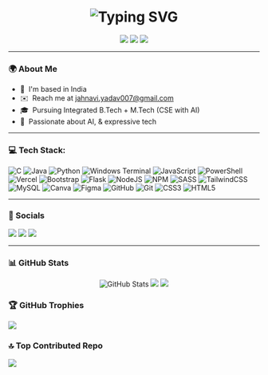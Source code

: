 <h1 align="center">
  <img src="https://readme-typing-svg.demolab.com/?font=Fira+Code&size=28&duration=3000&pause=500&color=00C2FF&center=true&vCenter=true&width=735&lines=Hi+%F0%9F%91%8B+I'm+Jahnavi+Yadav;AI+Enthusiast+%7C+CS+Undergrad;Curious+Mind+%7C+Creative+Soul" alt="Typing SVG" />
</h1>

<p align="center">
  <img src="https://img.shields.io/badge/AI%20Enthusiast-%230089B2.svg?style=for-the-badge&logoColor=white" />
  <img src="https://img.shields.io/badge/Software%20Developer-%231c1c3c.svg?style=for-the-badge&logo=code&logoColor=white" />
  <img src="https://img.shields.io/badge/Deep%20Thinker-%23005f73.svg?style=for-the-badge&logo=brain&logoColor=white" />
</p>

---

### 🌍 About Me

* 📍  I'm based in India  
* ✉️  Reach me at [jahnavi.yadav007@gmail.com](mailto:jahnavi.yadav007@gmail.com)  
* 🎓  Pursuing Integrated B.Tech + M.Tech (CSE with AI)  
* 🧠  Passionate about AI, & expressive tech

---

### 💻 Tech Stack:

![C](https://img.shields.io/badge/c-%2300599C.svg?style=for-the-badge&logo=c&logoColor=white) ![Java](https://img.shields.io/badge/java-%23ED8B00.svg?style=for-the-badge&logo=openjdk&logoColor=white) ![Python](https://img.shields.io/badge/python-3670A0?style=for-the-badge&logo=python&logoColor=ffdd54) ![Windows Terminal](https://img.shields.io/badge/Windows%20Terminal-%234D4D4D.svg?style=for-the-badge&logo=windows-terminal&logoColor=white) ![JavaScript](https://img.shields.io/badge/javascript-%23323330.svg?style=for-the-badge&logo=javascript&logoColor=%23F7DF1E) ![PowerShell](https://img.shields.io/badge/PowerShell-%235391FE.svg?style=for-the-badge&logo=powershell&logoColor=white) ![Vercel](https://img.shields.io/badge/vercel-%23000000.svg?style=for-the-badge&logo=vercel&logoColor=white) ![Bootstrap](https://img.shields.io/badge/bootstrap-%238511FA.svg?style=for-the-badge&logo=bootstrap&logoColor=white) ![Flask](https://img.shields.io/badge/flask-%23000.svg?style=for-the-badge&logo=flask&logoColor=white) ![NodeJS](https://img.shields.io/badge/node.js-6DA55F?style=for-the-badge&logo=node.js&logoColor=white) ![NPM](https://img.shields.io/badge/NPM-%23CB3837.svg?style=for-the-badge&logo=npm&logoColor=white) ![SASS](https://img.shields.io/badge/SASS-hotpink.svg?style=for-the-badge&logo=SASS&logoColor=white) ![TailwindCSS](https://img.shields.io/badge/tailwindcss-%2338B2AC.svg?style=for-the-badge&logo=tailwind-css&logoColor=white) ![MySQL](https://img.shields.io/badge/mysql-4479A1.svg?style=for-the-badge&logo=mysql&logoColor=white) ![Canva](https://img.shields.io/badge/Canva-%2300C4CC.svg?style=for-the-badge&logo=Canva&logoColor=white) ![Figma](https://img.shields.io/badge/figma-%23F24E1E.svg?style=for-the-badge&logo=figma&logoColor=white) ![GitHub](https://img.shields.io/badge/github-%23121011.svg?style=for-the-badge&logo=github&logoColor=white) ![Git](https://img.shields.io/badge/git-%23F05033.svg?style=for-the-badge&logo=git&logoColor=white) ![CSS3](https://img.shields.io/badge/css3-%231572B6.svg?style=for-the-badge&logo=css3&logoColor=white) ![HTML5](https://img.shields.io/badge/html5-%23E34F26.svg?style=for-the-badge&logo=html5&logoColor=white)

---

### 🔗 Socials

<p align="left">
  <a href="https://github.com/Jhnv07" target="_blank"><img src="https://img.shields.io/badge/GitHub-%23121011.svg?style=for-the-badge&logo=github&logoColor=white"/></a>
  <a href="https://www.linkedin.com/in/jahnavi-yadav-418ba9329/" target="_blank"><img src="https://img.shields.io/badge/LinkedIn-%230077B5.svg?style=for-the-badge&logo=linkedin&logoColor=white"/></a>
  <a href="mailto:jahnavi.yadav007@gmail.com" target="_blank">
    <img src="https://img.shields.io/badge/Gmail-%23D14836.svg?style=for-the-badge&logo=gmail&logoColor=white"/>
  </a>  
</p>

---

### 📊 GitHub Stats

<p align="center">
  <img src="https://github-readme-stats.vercel.app/api?username=Jhnv07&show_icons=true&count_private=true&theme=midnight-purple" alt="GitHub Stats" />
  <img src="https://github-readme-streak-stats.herokuapp.com/?user=Jhnv07&theme=midnight-purple&hide_border=true" />
  <img src="https://github-readme-activity-graph.vercel.app/graph?username=Jhnv07&bg_color=0d1117&color=58a6ff&line=2891c8&point=ffffff&area=true&hide_border=true" />

### 🏆 GitHub Trophies
![](https://github-profile-trophy.vercel.app/?username=jhnv07&theme=algolia&no-frame=false&no-bg=false&margin-w=4)

### 🔝 Top Contributed Repo
![](https://github-contributor-stats.vercel.app/api?username=jhnv07&limit=5&theme=nightowl&combine_all_yearly_contributions=true)
